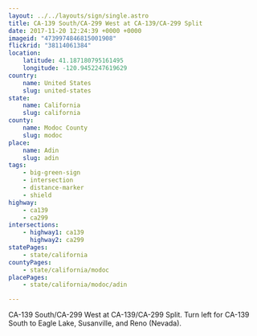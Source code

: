 ```yaml
---
layout: ../../layouts/sign/single.astro
title: CA-139 South/CA-299 West at CA-139/CA-299 Split
date: 2017-11-20 12:24:39 +0000 +0000
imageid: "4739974846815001908"
flickrid: "38114061384"
location:
    latitude: 41.187180795161495
    longitude: -120.9452247619629
country:
    name: United States
    slug: united-states
state:
    name: California
    slug: california
county:
    name: Modoc County
    slug: modoc
place:
    name: Adin
    slug: adin
tags:
    - big-green-sign
    - intersection
    - distance-marker
    - shield
highway:
    - ca139
    - ca299
intersections:
    - highway1: ca139
      highway2: ca299
statePages:
    - state/california
countyPages:
    - state/california/modoc
placePages:
    - state/california/modoc/adin

---
```

CA-139 South/CA-299 West at CA-139/CA-299 Split.  Turn left for CA-139 South to Eagle Lake, Susanville, and Reno (Nevada).